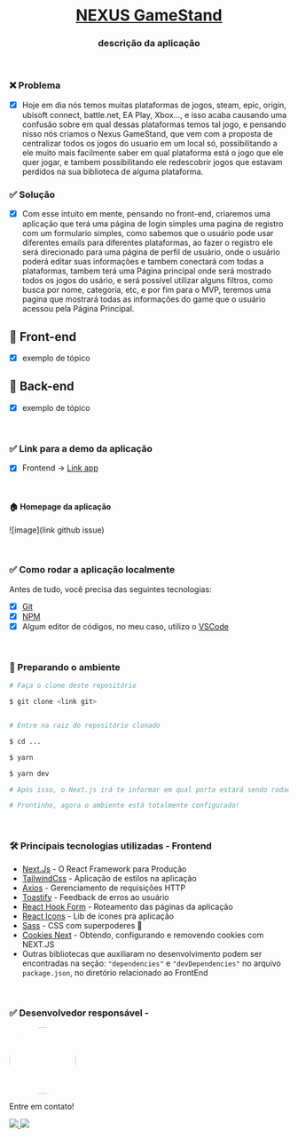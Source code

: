 <h1 align="center">
    <a href="https://nexus-gamestand.vercel.app/">NEXUS GameStand</a>
</h1>

<h3 align="center">descrição da aplicação</h3>

<br/>

### ❌ Problema
- [x] Hoje em dia nós temos muitas plataformas de jogos, steam, epic, origin, ubisoft connect, battle.net, EA Play, Xbox..., e isso acaba causando uma confusão sobre em qual dessas plataformas temos tal jogo, e pensando nisso nós criamos o Nexus GameStand, que vem com a proposta de centralizar todos os jogos do usuario em um local só, possibilitando a ele muito mais facilmente saber em qual plataforma está o jogo que ele quer jogar, e tambem possibilitando ele redescobrir jogos que estavam perdidos na sua biblioteca de alguma plataforma.

### ✅ Solução
- [x] Com esse intuito em mente, pensando no front-end, criaremos uma aplicação que terá uma página de login simples uma pagina de registro com um formulario simples, como sabemos que o usuário pode usar diferentes emails para diferentes plataformas, ao fazer o registro ele será direcionado para uma página de perfil de usuário, onde o usuário poderá editar suas informações e tambem conectará com todas a plataformas, tambem terá uma Página principal onde será mostrado todos os jogos do usário, e será possivel utilizar alguns filtros, como busca por nome, categoria, etc, e por fim para o MVP, teremos uma pagina que mostrará todas as informações do game que o usuário acessou pela Página Principal.


## 🔨 Front-end
- [x] exemplo de tópico

## 🔨 Back-end
- [x] exemplo de tópico

<br/>

### ✅ Link para a demo da aplicação

- [x] Frontend -> <a href="https://nexus-gamestand.vercel.app/">Link app</a>

<br/>

#### 🏠 Homepage da aplicação

![image](link github issue)

<br/>

### ✅ Como rodar a aplicação localmente

Antes de tudo, você precisa das seguintes tecnologias:

- [x] [Git](https://git-scm.com)
- [x] [NPM](https://www.npmjs.com/)
- [x] Algum editor de códigos, no meu caso, utilizo o [VSCode](https://code.visualstudio.com/)

<br/>

### 🎲 Preparando o ambiente

```bash
# Faça o clone deste repositório

$ git clone <link git>


# Entre na raiz do repositório clonado

$ cd ...

$ yarn

$ yarn dev

# Após isso, o Next.js irá te informar em qual porta estará sendo rodada sua aplicação. Basta segurar a tecla CTRL e clicar no link do localhost!!

# Prontinho, agora o ambiente está totalmente configurado!
```

<br/>

### 🛠 Principais tecnologias utilizadas - Frontend

- [Next.Js](https://vitejs.dev/) - O React Framework para Produção
- [TailwindCss](https://tailwindcss.com/) - Aplicação de estilos na aplicação
- [Axios](https://axios-http.com/ptbr/docs/intro) - Gerenciamento de requisições HTTP
- [Toastify](https://fkhadra.github.io/react-toastify/introduction) - Feedback de erros ao usuário
- [React Hook Form](https://reactrouter.com/) - Roteamento das páginas da aplicação
- [React Icons](https://react-icons.github.io/react-icons/) - Lib de ícones pra aplicação
- [Sass](https://sass-lang.com/) - CSS com superpoderes 👀
- [Cookies Next](https://openbase.com/js/cookies-next) - Obtendo, configurando e removendo cookies com NEXT.JS
- Outras bibliotecas que auxiliaram no desenvolvimento podem ser encontradas na seção: `"dependencies"` e `"devDependencies"` no arquivo `package.json`, no diretório relacionado ao FrontEnd

<br/>

### ✅ Desenvolvedor responsável - 

<img src="" style="border-radius: 50%" width="120px"/>

<br/>

Entre em contato!

<div>
    <a href = ""><img src="https://img.shields.io/badge/-Gmail-%23333?style=for-the-badge&logo=gmail&logoColor=white" target="_blank"/>
    <a href="" target="_blank"><img src="https://img.shields.io/badge/-LinkedIn-%230077B5?style=for-the-badge&logo=linkedin&logoColor=white" target="_blank"/>     
</div>
